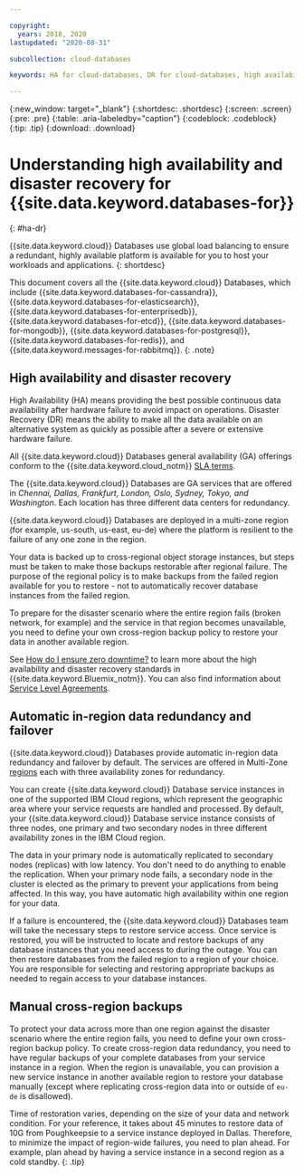 ```yaml
---

copyright:
  years: 2018, 2020
lastupdated: "2020-08-31"

subcollection: cloud-databases

keywords: HA for cloud-databases, DR for cloud-databases, high availability for cloud-databases, disaster recovery for cloud-databases, failover for cloud-databases

---
```


{:new_window: target="_blank"}
{:shortdesc: .shortdesc}
{:screen: .screen}
{:pre: .pre}
{:table: .aria-labeledby="caption"}
{:codeblock: .codeblock}
{:tip: .tip}
{:download: .download}

# Understanding high availability and disaster recovery for {{site.data.keyword.databases-for}}
{: #ha-dr}

{{site.data.keyword.cloud}} Databases use global load balancing to ensure a redundant, highly available platform is available for you to host your workloads and applications.
{: shortdesc}

This document covers all the {{site.data.keyword.cloud}} Databases, which include {{site.data.keyword.databases-for-cassandra}}, {{site.data.keyword.databases-for-elasticsearch}}, {{site.data.keyword.databases-for-enterprisedb}}, {{site.data.keyword.databases-for-etcd}}, {{site.data.keyword.databases-for-mongodb}}, {{site.data.keyword.databases-for-postgresql}}, {{site.data.keyword.databases-for-redis}}, and {{site.data.keyword.messages-for-rabbitmq}}.
{: .note}

## High availability and disaster recovery

High Availability (HA) means providing the best possible continuous data availability after hardware failure to avoid impact on operations. Disaster Recovery (DR) means the ability to make all the data available on an alternative system as quickly as possible after a severe or extensive hardware failure.

All {{site.data.keyword.cloud}} Databases general availability (GA) offerings conform to the {{site.data.keyword.cloud_notm}} [SLA terms](/docs/overview?topic=overview-slas). 

The {{site.data.keyword.cloud}} Databases are GA services that are offered in _Chennai, Dallas, Frankfurt, London, Oslo, Sydney, Tokyo, and Washington_. Each location has three different data centers for redundancy. 

{{site.data.keyword.cloud}} Databases are deployed in a multi-zone region (for example, us-south, us-east, eu-de) where the platform is resilient to the failure of any one zone in the region.

Your data is backed up to cross-regional object storage instances, but steps must be taken to make those backups restorable after regional failure. The purpose of the regional policy is to make backups from the failed region available for you to restore - not to automatically recover database instances from the failed region.  

To prepare for the disaster scenario where the entire region fails (broken network, for example) and the service in that region becomes unavailable, you need to define your own cross-region backup policy to restore your data in another available region. 

See [How do I ensure zero downtime?](/docs/overview?topic=overview-zero-downtime#zero-downtime) to learn more about the high availability and disaster recovery standards in {{site.data.keyword.Bluemix_notm}}. You can also find information about [Service Level Agreements](/docs/overview?topic=overview-zero-downtime#SLAs).  

## Automatic in-region data redundancy and failover

{{site.data.keyword.cloud}} Databases provide automatic in-region data redundancy and failover by default. The services are offered in Multi-Zone [regions](/docs/cloud-databases?topic=cloud-databases-regions) each with three availability zones for redundancy.

You can create {{site.data.keyword.cloud}} Database service instances in one of the supported IBM Cloud regions, which represent the geographic area where your service requests are handled and processed. By default, your {{site.data.keyword.cloud}} Database service instance consists of three nodes, one primary and two secondary nodes in three different availability zones in the IBM Cloud region.

The data in your primary node is automatically replicated to secondary nodes (replicas) with low latency. You don't need to do anything to enable the replication. When your primary node fails, a secondary node in the cluster is elected as the primary to prevent your applications from being affected. In this way, you have automatic high availability within one region for your data.

If a failure is encountered, the {{site.data.keyword.cloud}} Databases team will take the necessary steps to restore service access. Once service is restored, you will be instructed to locate and restore backups of any database instances that you need access to during the outage. You can then restore databases from the failed region to a region of your choice. You are responsible for selecting and restoring appropriate backups as needed to regain access to your database instances. 

## Manual cross-region backups

To protect your data across more than one region against the disaster scenario where the entire region fails, you need to define your own cross-region backup policy. To create cross-region data redundancy, you need to have regular backups of your complete databases from your service instance in a region. When the region is unavailable, you can provision a new service instance in another available region to restore your database manually (except where replicating cross-region data into or outside of `eu-de` is disallowed). 

Time of restoration varies, depending on the size of your data and network condition. For your reference, it takes about 45 minutes to restore data of 10G from Poughkeepsie to a service instance deployed in Dallas. Therefore, to minimize the impact of region-wide failures, you need to plan ahead. For example, plan ahead by having a service instance in a second region as a cold standby.
{: .tip}

